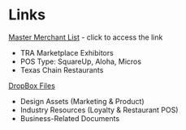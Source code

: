 # Links

[Master Merchant List](https://docs.google.com/spreadsheets/d/15F_HB685YNcJHvBqLRsvkjHGKzlGWvQhFUl6IIuqI-k/edit#gid=2143536379) - click to access the link
* TRA Marketplace Exhibitors
* POS Type: SquareUp, Aloha, Micros
* Texas Chain Restaurants

[DropBox Files](https://drive.google.com/folderview?id=0B11xuNhidm5zd2xNbVVaQTNmMWM&usp=sharing)
* Design Assets (Marketing & Product)
* Industry Resources (Loyalty & Restaurant POS)
* Business-Related Documents




